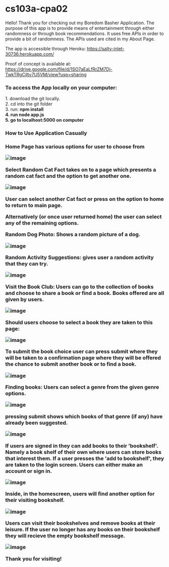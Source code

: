 # cs103a-cpa02
Hello! Thank you for checking out my Boredom Basher Application. The purpose of this app is to provide means of entertainment through either randomness or through book recommendations. It uses free APIs in order to provide a bit of randomness. The APIs used are cited in my About Page.

The app is accessible through Heroku: https://salty-inlet-30736.herokuapp.com/

Proof of concept is available at: https://drive.google.com/file/d/1SO7aEaLfRrZM7Dj-TwkTRgCjItv7U5VM/view?usp=sharing

<h3> To access the App locally on your computer: </h3>
1. download the git locally. <br>
2. cd into the git folder <br>
3. run: <b>npm install <br>
4. run <b>node app.js <b> <br>
5. go to localhost:5000 on computer

<h3> How to Use Application Casually <h3>
  Home Page has various options for user to choose from
  
 ![image](https://user-images.githubusercontent.com/64444431/166171014-bd010614-19df-4488-8d13-a4165346b187.png)
  
Select Random Cat Fact takes on to a page which presents a random cat fact and the option to get another one.
  
  ![image](https://user-images.githubusercontent.com/64444431/166171108-0b3961b6-5282-45e5-a6c5-6965ae028164.png)

 User can select another Cat fact or press on the option to home to return to main page.
  
  Alternatively (or once user returned home) the user can select any of the remaining options.
  
  Random Dog Photo: Shows a random picture of a dog.
  
  ![image](https://user-images.githubusercontent.com/64444431/166171172-89e92836-702d-48a7-8e36-ff508a5d387b.png)

 Random Activity Suggestions: gives user a random activity that they can try.
  
  ![image](https://user-images.githubusercontent.com/64444431/166171198-14cd3e1e-194e-4946-8043-c9c01f3101d6.png)

 Visit the Book Club: Users can go to the collection of books and choose to share a book or find a book. Books offered are all given by users.
  
  ![image](https://user-images.githubusercontent.com/64444431/166171246-35b3ca92-6c05-40a7-bae0-696775550bcd.png)

  Should users choose to select a book they are taken to this page:
  
  ![image](https://user-images.githubusercontent.com/64444431/166171259-5a7630b8-696f-4cfd-b781-28682ba59613.png)

  To submit the book choice user can press submit where they will be taken to a confirmation page where they will be offered the chance to submit another book or to find a book.
  
  ![image](https://user-images.githubusercontent.com/64444431/166171390-113ee9ab-180f-4e20-a24c-1f1e6e9e769e.png)

Finding books: Users can select a genre from the given genre options. 
  
  ![image](https://user-images.githubusercontent.com/64444431/166171417-c79046ae-67fa-4053-8d73-63be3fabbcf3.png)
  
  pressing submit shows which books of that genre (if any) have already been suggested.
  
 ![image](https://user-images.githubusercontent.com/64444431/166171446-b1ef30e3-d63c-4cac-9ec8-a7c279e2814f.png)

If users are signed in they can add books to their 'bookshelf'. Namely a book shelf of their own where users can store books that interest them. If a user presses the 'add to bookshelf', they are taken to the login screen. Users can either make an account or sign in.
  
  ![image](https://user-images.githubusercontent.com/64444431/166171502-2f8381f9-16bf-4a19-a521-dd8ab77c4f34.png)
  
 Inside, in the homescreen, users will find another option for their visiting bookshelf. 
  
  ![image](https://user-images.githubusercontent.com/64444431/166171543-e6bcfc55-b6f8-4a3d-986a-a6dae8d7fd42.png)

  Users can visit their bookshelves and remove books at their leisure. If the user no longer has any books on their bookshelf they will recieve the empty bookshelf message.
  
  ![image](https://user-images.githubusercontent.com/64444431/166171655-e83c3b1b-6f9d-44a8-99b4-13e8c242f5b7.png)
  
  Thank you for visiting!

